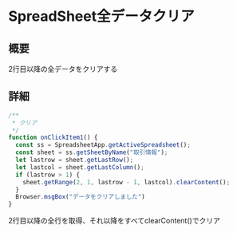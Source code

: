 # SpreadSheet全データクリア
## 概要
2行目以降の全データをクリアする  

## 詳細
```JavaScript
/**
 * クリア
 */
function onClickItem1() {
  const ss = SpreadsheetApp.getActiveSpreadsheet();
  const sheet = ss.getSheetByName("取引情報");
  let lastrow = sheet.getLastRow();
  let lastcol = sheet.getLastColumn();
  if (lastrow > 1) {
    sheet.getRange(2, 1, lastrow - 1, lastcol).clearContent();
  }
  Browser.msgBox("データをクリアしました")
}
```
2行目以降の全行を取得、それ以降をすべてclearContent()でクリア